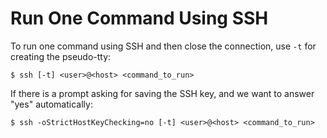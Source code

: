 # Run One Command Using SSH

To run one command using SSH and then close the connection, use `-t` for creating the pseudo-tty:

  ```console
$ ssh [-t] <user>@<host> <command_to_run>
  ```

If there is a prompt asking for saving the SSH key, and we want to answer "yes" automatically:

  ```console
$ ssh -oStrictHostKeyChecking=no [-t] <user>@<host> <command_to_run>
  ```
